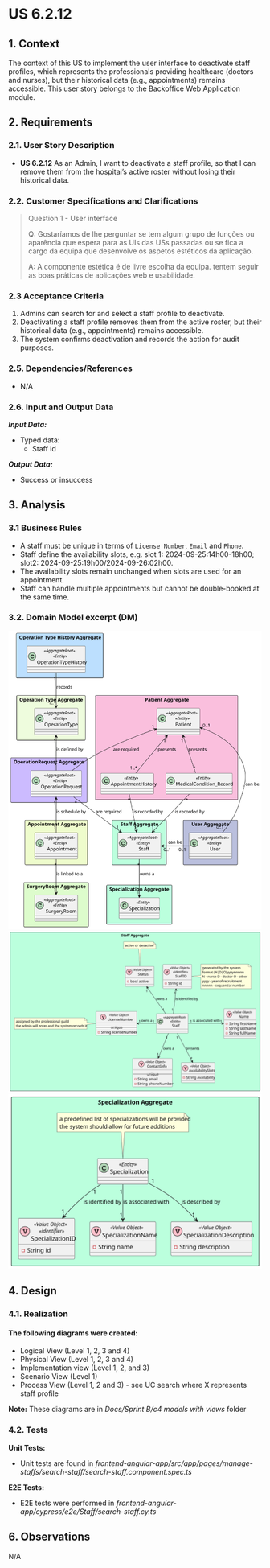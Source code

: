 # US 6.2.12

## 1. Context

The context of this US to implement the user interface to deactivate staff profiles, which represents the professionals providing healthcare (doctors and nurses), but their historical data (e.g., appointments) remains accessible. This user story belongs to the Backoffice Web Application module.

## 2. Requirements

### 2.1. User Story Description

- **US 6.2.12** As an Admin, I want to deactivate a staff profile, so that I can remove them from the hospital’s active roster without losing their historical data.

### 2.2. Customer Specifications and Clarifications

> Question 1 - User interface
>
> Q: Gostaríamos de lhe perguntar se tem algum grupo de funções ou aparência que espera para as UIs das USs passadas ou se fica a cargo da equipa que desenvolve os aspetos estéticos da aplicação.
>
> A: A componente estética é de livre escolha da equipa. tentem seguir as boas práticas de aplicações web e usabilidade.

### 2.3 Acceptance Criteria

1. Admins can search for and select a staff profile to deactivate.
2. Deactivating a staff profile removes them from the active roster, but their historical data (e.g., appointments) remains accessible.
3. The system confirms deactivation and records the action for audit purposes.

### 2.5. Dependencies/References

* N/A

### 2.6. Input and Output Data

***Input Data:***
* Typed data:
    * Staff id

***Output Data:***
* Success or insuccess


## 3. Analysis

### 3.1 Business Rules
* A staff must be unique in terms of `License Number`, `Email` and `Phone`.
* Staff define the availability slots, e.g. slot 1: 2024-09-25:14h00-18h00; slot2:
  2024-09-25:19h00/2024-09-26:02h00.
* The availability slots remain unchanged when slots are used for an
  appointment.
* Staff can handle multiple appointments but cannot be double-booked at the
  same time.

### 3.2. Domain Model excerpt (DM)
![Domain_Model.svg](Domain_Model.svg)
![Staff_Aggregate.svg](Staff_Aggregate.svg)
![Specialization_Aggregate.svg](Specialization_Aggregate.svg)

## 4. Design

### 4.1. Realization

#### The following diagrams were created:
* Logical View (Level 1, 2, 3 and 4)
* Physical View (Level 1, 2, 3 and 4)
* Implementation view (Level 1, 2, and 3)
* Scenario View (Level 1)
* Process View (Level 1, 2 and 3) - see UC search where X represents staff profile

**Note:** These diagrams are in *Docs/Sprint B/c4 models with views* folder

### 4.2. Tests

**Unit Tests:**

* Unit tests are found in *frontend-angular-app/src/app/pages/manage-staffs/search-staff/search-staff.component.spec.ts*

**E2E Tests:**

* E2E tests were performed in *frontend-angular-app/cypress/e2e/Staff/search-staff.cy.ts*

## 6. Observations

N/A